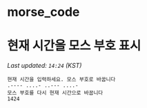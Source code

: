 # morse_code
# 현재 시간을 모스 부호 표시
<!-- MORSE_TIME_START -->
_Last updated: `14:24` (KST)_

```
현재 시간을 입력하세요. 모스 부호로 바꿉니다
.---- ....- ..--- ....-
모스 부호를 다시 현재 시간으로 바꿉니다
1424
```
<!-- MORSE_TIME_END -->
